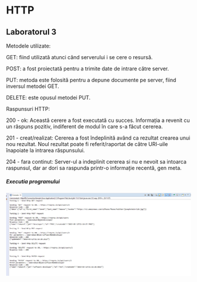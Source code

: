 # HTTP
## Laboratorul 3
<dl>
<dt>Metodele utilizate:</dt>
</dl>
<p> GET: fiind utilizată atunci când serverului i se cere o resursă.</p>
<p> POST: a fost proiectată pentru a trimite date de intrare către server.</p>
<p> PUT: metoda este folosită pentru a depune documente pe server, fiind inversul metodei GET.</p>
<div> DELETE: este opusul metodei PUT.</div>

<dl>
<dt>Raspunsuri HTTP:</dt>
</dl>
<p> 200 - ok:
Această cerere a fost executată cu succes. Informația a revenit cu un răspuns pozitiv, indiferent de modul în care s-a făcut cererea.</p>
<p>201 - creat/realizat:
Cererea a fost îndeplinită având ca rezultat crearea unui nou rezultat. Noul rezultat poate fi referit/raportat de către URI-uile înapoiate la intrarea răspunsului.</p>
<p>204 - fara continut:
Server-ul a indeplinit cererea si nu e nevoit sa intoarca raspunsul, dar ar dori sa raspunda printr-o informație recentă, gen meta.</p>

##### Executia programului
<p align="left">
  <img src="console.png" width="1230">
</p>

